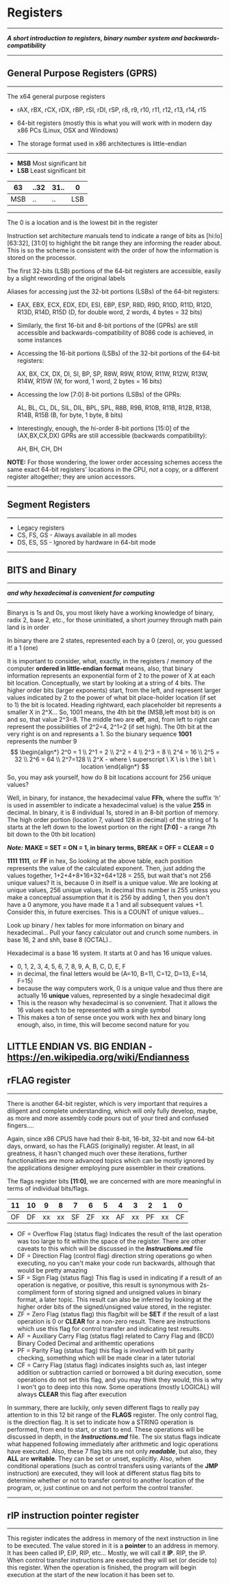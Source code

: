 # Registers

---

***A short introduction to registers, binary number system and backwards-compatibility***

----

## General Purpose Registers (GPRS)

-------

The x64 general purpose registers

- rAX, rBX, rCX, rDX, rBP, rSI, rDI, rSP, r8, r9, r10, r11, r12, r13, r14, r15

- 64-bit registers (mostly this is what you will work with in modern day x86 PCs (Linux, OSX and Windows)

- The storage format used in x86 architectures is little-endian

---------------------------------------------------------------------------------------------------------------

  - **MSB** Most significant bit
  - **LSB** Least significant bit


| 63   | ..32 | 31.. |    0 |
| ---- | ---- | ---- | ---- |
| MSB  |  ..  |  ..  |  LSB |

----------------------------------------------------------------------------------------------------------------

The 0 is a location and is the lowest bit in the register

Instruction set architecture manuals tend to indicate a range of bits as [hi:lo] [63:32], [31:0] to highlight the bit range they are informing the reader about. This is so the scheme is consistent with the order of how the information is stored on the processor.

The first 32-bits (LSB) portions of the 64-bit registers are accessible, easily by a slight rewording of the original labels

Aliases for accessing just the 32-bit portions (LSBs) of the 64-bit registers:

- EAX, EBX, ECX, EDX, EDI, ESI, EBP, ESP, R8D, R9D, R10D, R11D, R12D, R13D, R14D, R15D (D, for double word, 2 words, 4 bytes = 32 bits)

- Similarly, the first 16-bit and 8-bit portions of the (GPRs) are still accessible and backwards-compatibility of 8086 code is achieved, in some instances

- Accessing the 16-bit portions (LSBs) of the 32-bit portions of the 64-bit registers:

  AX, BX, CX, DX, DI, SI, BP, SP, R8W, R9W, R10W, R11W, R12W, R13W, R14W, R15W (W, for word, 1 word, 2 bytes = 16 bits)

- Accessing the low [7:0] 8-bit portions (LSBs) of the GPRs:

  AL, BL, CL, DL, SIL, DIL, BPL, SPL, R8B, R9B, R10B, R11B, R12B, R13B, R14B, R15B (B, for byte, 1 byte, 8 bits)

- Interestingly, enough, the hi-order 8-bit portions [15:0] of the (AX,BX,CX,DX) GPRs are still accessible (backwards compatibility):

  AH, BH, CH, DH

**NOTE:** For those wondering, the lower order accessing schemes access the same exact 64-bit registers' locations in the CPU, *not* a copy, or a different register altogether; they are union accessors.

---

## Segment Registers

------

- Legacy registers
- CS, FS, GS - Always available in all modes
- DS, ES, SS - Ignored by hardware in 64-bit mode

---

## BITS and Binary

---

***and why hexadecimal is convenient for computing***

---

Binarys is 1s and 0s, you most likely have a working knowledge of binary, radix 2, base 2, etc., for those uninitiated, a short journey through math pain land is in order

In binary there are 2 states, represented each by a 0 (zero), or, you guessed it! a 1 (one)

It is important to consider, what, exactly, in the registers / memory of the computer **ordered in little-endian format** means, also, that binary information represents an exponential form of 2 to the power of X at each bit location.  Conceptually, we start by looking at a string of 4 bits.  The higher order bits (larger exponents) start, from the left, and represent larger values indicated by 2 to the power of what bit place-holder location (if set to 1) the bit is located. Heading rightward, each placeholder bit represents a smaller X in 2^X...  So, 1001 means, the 4th bit the (MSB,left most bit) is on and so, that value 2^3=8.  The middle two are **off**, and, from left to right can represent the possibilities of 2^2=4, 2^1=2 (if set high).  The 0th bit at the very right is on and represents a 1.  So the biunary sequence **1001** represents the number 9 
$$
\begin{align*}
2^0 = 1 \\
2^1 = 2 \\
2^2 = 4  \\
2^3 = 8  \\
2^4 = 16 \\
2^5 = 32 \\
2^6 = 64 \\
2^7=128 \\
2^X -
where \ superscript \ X \ is \ the \ bit \ location
\end{align*}
$$
So, you may ask yourself, how do 8 bit locations account for 256 unique values?  

Well, in binary, for instance, the hexadecimal value **FFh**, where the suffix 'h' is used in assembler to indicate a hexadecimal value) is the value **255** in decimal. In binary, it is 8 individual 1s, stored in an 8-bit portion of memory. The high order portion (location 7, valued 128 in decimal) of the string of 1s starts at the left down to the lowest portion on the right **[7:0]** - a range 7th bit down to the 0th bit location) 

***Note:*** **MAKE = SET = ON = 1, in binary terms, BREAK = OFF = CLEAR = 0**

**1111 1111**, or **FF** in hex, So looking at the above table, each position represents the value of the calculated exponent. Then, just adding the values together, 1+2+4+8+16+32+64+128 = 255, but wait that's not 256 unique values?  It is, because 0 in itself is a unique value.  We are looking at unique values, 256 unique values,  In decimal this number is 255 unless you make a conceptual assumption that it is 256 by adding 1, then you don't have a 0 anymore, you have made it a 1 and all subsequent values +1.  Consider this, in future exercises.  This is a COUNT of unique values...

Look up binary / hex tables for more information on binary and hexadecimal... Pull your fancy calculator out and crunch some numbers. in base 16, 2 and shh, base 8 (OCTAL)..

Hexadecimal is a base 16 system.  It starts at 0 and has 16 unique values.
- 0, 1, 2, 3, 4, 5, 6, 7, 8, 9, A, B, C, D, E, F
- in decimal, the final letters would be (A=10, B=11, C=12, D=13, E=14, F=15)
- because the way computers work, 0 is a unique value and thus there are actually 16 **unique** values, represented by a single hexadecimal digit
- This is the reason why hexadecimal is so convenient. That it allows the 16 values each to be represented with a single symbol
- This makes a ton of sense once you work with hex and binary long enough, also, in time, this will become second nature for you

**LITTLE ENDIAN VS. BIG ENDIAN** - https://en.wikipedia.org/wiki/Endianness
---

##  rFLAG register

---

There is another 64-bit register, which is very important that requires a diligent and complete understanding, which will only fully develop, maybe, as more and more assembly code pours out of your tired and confused fingers....

Again, since x86 CPUS have had their 8-bit, 16-bit, 32-bit and now 64-bit days, onward, so has the FLAGS (originally) register.  At least, in all greatness, it hasn't changed much over these iterations, further functionalities are more advanced topics which can be mostly ignored by the applications designer employing pure assembler in their creations.

The flags register bits **[11:0]**, we are concerned with are more meaningful in terms of individual bits/flags.

| 11   | 10   | 9    | 8    | 7    | 6    | 5    | 4    | 3    | 2    | 1    | 0    |
| ---- | ---- | ---- | ---- | ---- | ---- | ---- | ---- | ---- | ---- | ---- | ---- |
| OF   | DF   | xx   | xx   | SF   | ZF   | xx   | AF   | xx   | PF   | xx   | CF   |

- OF = Overflow Flag (status flag) Indicates the result of the last operation was too large to fit within the space of the register.  There are other caveats to this which will be discussed in the ***Instructions.md*** file
- DF = Direction Flag (control flag) direction string operations go when executing, no you can't make your code run backwards, although that would be pretty amazing
- SF = Sign Flag (status flag) This flag is used in indicating if a result of an operation is negative, or positive, this result is synonymous with 2s-compliment form of storing signed and unsigned values in binary format, a later topic.  This result can also be inferred by looking at the higher order bits of the signed/unsigned value stored, in the register.
- ZF = Zero Flag (status flag) this flag/bit will be **SET** if the result of a last operation is 0 or **CLEAR** for a non-zero result.  There are instructions which use this flag for control transfer and indicating test results.
- AF = Auxiliary Carry Flag (status flag) related to Carry Flag and (BCD) Binary Coded Decimal and arithemtic operations
- PF = Parity Flag (status flag) this flag is involved with bit parity checking, something which will be made clear in a later tutorial
- CF = Carry Flag (status flag)  indicates insights such as, last integer addition or subtraction carried or borrowed a bit during execution, some operations do not set this flag, and you may think they would, this is why I won't go to deep into this now.  Some operations (mostly LOGICAL) will always **CLEAR** this flag after execution

In summary, there are luckily, only seven different flags to really pay attention to in this 12 bit range of the **FLAGS** register. The only control flag, is the direction flag.  It is set to indicate how a STRING operation is performed, from end to start, or start to end.  These operations will be discussed in depth, in the ***Instructions.md***  file.  The six status flags indicate what happened following immediately after arithmetic and logic operations have executed.  Also, these 7 flag bits are not only ***readable***, but also, they **ALL** are **writable**.  They can be set or unset, explicitly.  Also, when conditional operations (such as control transfers using variants of the **JMP** instruction) are executed, they will look at different status flag bits to determine whether or not to transfer control to another location of the program, or, just continue on and not perform the control transfer.

---

## rIP instruction pointer register

---

This register indicates the address in memory of the next instruction in line to be executed.  The value stored in it is a **pointer** to an address in memory.  It has been called IP, EIP, RIP, etc...  Mostly, we will call it **IP**.  RIP, the IP.  When control transfer instructions are executed they will set (or decide to) this register. When the operation is finished, the program will begin execution at the start of the new location it has been set to.

